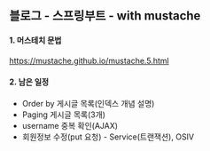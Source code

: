 ## 블로그 - 스프링부트 - with mustache

#### 1. 머스테치 문법
https://mustache.github.io/mustache.5.html

#### 2. 남은 일정
- Order by 게시글 목록(인덱스 개념 설명)
- Paging 게시글 목록(3개)
- username 중복 확인(AJAX)
- 회원정보 수정(put 요청) - Service(트랜잭션), OSIV